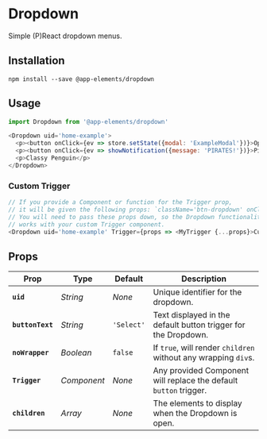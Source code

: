 # Dropdown

Simple (P)React dropdown menus.

## Installation

`npm install --save @app-elements/dropdown`

## Usage

```javascript
import Dropdown from '@app-elements/dropdown'

<Dropdown uid='home-example'>
  <p><button onClick={ev => store.setState({modal: 'ExampleModal'})}>Open Example Modal</button></p>
  <p><button onClick={ev => showNotification({message: 'PIRATES!'})}>Pirates!</button></p>
  <p>Classy Penguin</p>
</Dropdown>
```

### Custom Trigger

```javascript
// If you provide a Component or function for the Trigger prop,
// it will be given the following props: `className='btn-dropdown' onClick={handleToggle}`
// You will need to pass these props down, so the Dropdown functionality
// works with your custom Trigger component.
<Dropdown uid='home-example' Trigger={props => <MyTrigger {...props}>Custom Trigger</MyTrigger>}>
```

## Props

| Prop                   | Type        | Default       | Description         |
|------------------------|-------------|---------------|---------------------|
| **`uid`**              | _String_    | _None_        | Unique identifier for the dropdown.
| **`buttonText`**       | _String_    | `'Select'`    | Text displayed in the default button trigger for the Dropdown.
| **`noWrapper`**        | _Boolean_   | `false`       | If `true`, will render `children` without any wrapping `div`s.
| **`Trigger`**          | _Component_ | _None_        | Any provided Component will replace the default `button` trigger.
| **`children`**         | _Array_     | _None_        | The elements to display when the Dropdown is open.
